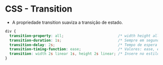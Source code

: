 # CSS - Transition

- A propriedade transition suaviza a transição de estado.

~~~css
div {
  transition-property: all;                         /* width height all  */
  transition-duration: 1s;                          /* Sempre em segundos! */
  transition-delay: 2s;                             /* Tempo de espera para iniciar a transição.*/
  transition-timing-function: ease;                 /* Valores: ease, ease-in, ease-out, ease-in-out, linear */
  transition: width 2s linear 1s, height 2s linear; /* Insere no estilo do objeto que irá mudar */
}
~~~
